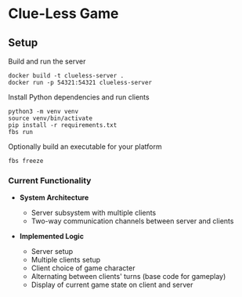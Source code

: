 # Clue-Less Game

## Setup

Build and run the server
```
docker build -t clueless-server .
docker run -p 54321:54321 clueless-server
```

Install Python dependencies and run clients

```
python3 -m venv venv
source venv/bin/activate
pip install -r requirements.txt
fbs run
```

Optionally build an executable for your platform
```
fbs freeze
```

### Current Functionality

- **System Architecture**
    - Server subsystem with multiple clients
    - Two-way communication channels between server and clients

- **Implemented Logic**
    - Server setup
    - Multiple clients setup
    - Client choice of game character
    - Alternating between clients' turns (base code for gameplay)
    - Display of current game state on client and server
